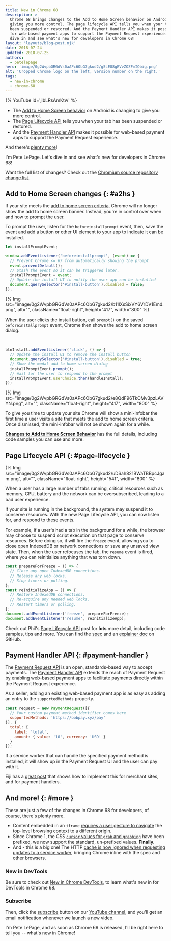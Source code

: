 ```yaml
---
title: New in Chrome 68
description: >
  Chrome 68 brings changes to the Add to Home Screen behavior on Android,
  giving you more control. The page lifecycle API tells you when your tab has
  been suspended or restored. And the Payment Handler API makes it possible
  for web-based payment apps to support the Payment Request experience. Let's
  dive in and see what's new for developers in Chrome 68!
layout: 'layouts/blog-post.njk'
date: 2018-07-24
updated: 2018-07-25
authors:
  - petelepage
hero: 'image/0g2WvpbGRGdVs0aAPc6ObG7gkud2/gSLE88gEVvZOZFmIQbig.png'
alt: 'Cropped Chrome logo on the left, version number on the right.'
tags:
  - new-in-chrome
  - chrome-68
---
```


{% YouTube id='jlbLRsAmKtw' %}

* The [Add to Home Screen behavior](#a2hs) on Android is changing to give
  you more control.
* The [Page Lifecycle API](#page-lifecycle) tells you when your tab has been
  suspended or restored.
* And the [Payment Handler API](#payment-handler) makes it possible for
  web-based payment apps to support the Payment Request experience.

And there's [plenty more](#more)!

I'm Pete LePage. Let's dive in and see what's new for developers in Chrome 68!

Want the full list of changes? Check out the
[Chromium source repository change list](https://chromium.googlesource.com/chromium/src/+log/67.0.3396.62..68.0.3440.70).

## Add to Home Screen changes {: #a2hs }

If your site meets the
[add to home screen criteria](https://developers.google.com/web/fundamentals/app-install-banners/#criteria),
Chrome will no longer show the add to home screen banner. Instead, you're in
control over when and how to prompt the user.

To prompt the user, listen for the `beforeinstallprompt` event, then, save
the event and add a button or other UI element to your app to indicate it can
be installed.

```javascript
let installPromptEvent;

window.addEventListener('beforeinstallprompt', (event) => {
  // Prevent Chrome <= 67 from automatically showing the prompt
  event.preventDefault();
  // Stash the event so it can be triggered later.
  installPromptEvent = event;
  // Update the install UI to notify the user app can be installed
  document.querySelector('#install-button').disabled = false;
});
```

{% Img src="image/0g2WvpbGRGdVs0aAPc6ObG7gkud2/b11lXsSixVY6VrDV1Emd.png", alt="", className="float-right", height="417", width="800" %}

When the user clicks the install button, call `prompt()` on the saved
`beforeinstallprompt` event, Chrome then shows the add to home screen dialog.

<br style="clear: both;">

```javascript
btnInstall.addEventListener('click', () => {
  // Update the install UI to remove the install button
  document.querySelector('#install-button').disabled = true;
  // Show the modal add to home screen dialog
  installPromptEvent.prompt();
  // Wait for the user to respond to the prompt
  installPromptEvent.userChoice.then(handleInstall);
});
```

{% Img src="image/0g2WvpbGRGdVs0aAPc6ObG7gkud2/e8QdF96TkOMv3pzLAVYN.png", alt="", className="float-right", height="417", width="800" %}

To give you time to update your site Chrome will show a mini-infobar the first
time a user visits a site that meets the add to home screen criteria. Once
dismissed, the mini-infobar will not be shown again for a while.

[**Changes to Add to Home Screen Behavior**](https://developers.google.com/web/updates/2018/06/a2hs-updates)
has the full details, including code samples you can use and more.

## Page Lifecycle API {: #page-lifecycle }

{% Img src="image/0g2WvpbGRGdVs0aAPc6ObG7gkud2/uDSah821BWaTBBpcJgam.png", alt="", className="float-right", height="541", width="800" %}

When a user has a large number of tabs running, critical resources such as
memory, CPU, battery and the network can be oversubscribed, leading to a
bad user experience.

If your site is running in the background, the system may suspend it to
conserve resources. With the new Page Lifecycle API, you can now listen for,
and respond to these events.

For example, if a user's had a tab in the background for a while, the browser
may choose to suspend script execution on that page to conserve resources.
Before doing so, it will fire the `freeze` event, allowing you to close open
IndexedDB or network connections or save any unsaved view state. Then, when
the user refocuses the tab, the `resume` event is fired, where you can
reinitialize anything that was torn down.

```javascript
const prepareForFreeze = () => {
  // Close any open IndexedDB connections.
  // Release any web locks.
  // Stop timers or polling.
};
const reInitializeApp = () => {
  // Restore IndexedDB connections.
  // Re-acquire any needed web locks.
  // Restart timers or polling.
};
document.addEventListener('freeze', prepareForFreeze);
document.addEventListener('resume', reInitializeApp);
```

Check out Phil's [Page Lifecycle API](https://developers.google.com/web/updates/2018/07/page-lifecycle-api)
post for **lots** more detail, including code samples, tips and more.
You can find the [spec](https://wicg.github.io/page-lifecycle/spec.html) and an
[explainer doc](https://github.com/WICG/page-lifecycle) on GitHub.

## Payment Handler API {: #payment-handler }

The [Payment Request API](https://www.w3.org/TR/payment-request/) is an open,
standards-based way to accept payments. The
[Payment Handler API](https://www.w3.org/TR/payment-handler/) extends the
reach of Payment Request by enabling web-based payment apps to facilitate
payments directly within the Payment Request experience.

As a seller, adding an existing web-based payment app is as easy as adding an
entry to the `supportedMethods` property.

```javascript
const request = new PaymentRequest([{
  // Your custom payment method identifier comes here
  supportedMethods: 'https://bobpay.xyz/pay'
}], {
  total: {
    label: 'total',
    amount: { value: '10', currency: 'USD' }
  }
});
```

If a service worker that can handle the specified payment method is installed,
it will show up in the Payment Request UI and the user can pay with it.

Eiji has a [great post](https://developers.google.com/web/updates/2018/06/payment-handler-api) that shows
how to implement this for merchant sites, and for payment handlers.

## And more! {: #more }

These are just a few of the changes in Chrome 68 for developers, of course,
there's plenty more.

* Content embedded in an `iframe`
  [requires a user gesture to navigate](https://www.chromestatus.com/feature/5629582019395584)
  the top-level browsing context to a different origin.
* Since Chrome 1, the CSS
  [`cursor` values for `grab` and `grabbing`](https://www.chromestatus.com/feature/5575087101050880)
  have been  prefixed, we now support the standard, un-prefixed values.
  **Finally.**
* And - this is a big one! The HTTP [cache is now ignored when requesting
  updates to a service worker](https://developers.google.com/web/updates/2018/06/fresher-sw), bringing
  Chrome inline with the spec and other browsers.

### New in DevTools

Be sure to check out [New in Chrome DevTools](https://developers.google.com/web/updates/2018/05/devtools), to
learn what's new in for DevTools in Chrome 68.

### Subscribe

Then, click the [subscribe](https://goo.gl/6FP1a5) button on our
[YouTube channel](https://www.youtube.com/user/ChromeDevelopers/), and
you'll get an email notification whenever we launch a new video.

I'm Pete LePage, and as soon as Chrome 69 is released, I'll be right
here to tell you -- what's new in Chrome!
